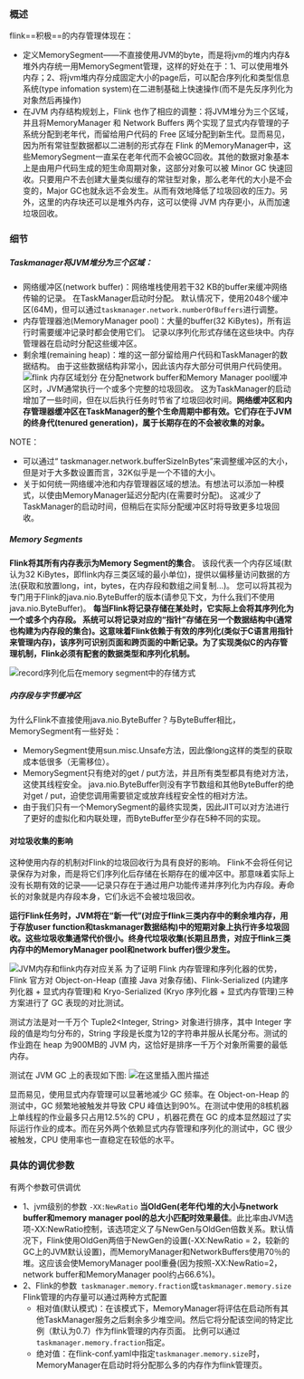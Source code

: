 ### 概述
flink==积极==的内存管理体现在：
- 定义MemorySegment——不直接使用JVM的byte，而是将jvm的堆内内存&堆外内存统一用MemorySegment管理，这样的好处在于：1、可以使用堆外内存；2、将jvm堆内存分成固定大小的page后，可以配合序列化和类型信息系统(type infomation system)在二进制基础上快速操作(而不是先反序列化为对象然后再操作)
- 在JVM 内存结构规划上，Flink 也作了相应的调整：将JVM堆分为三个区域，并且将MemoryManager 和 Network Buffers 两个实现了显式内存管理的子系统分配到老年代，而留给用户代码的 Free 区域分配到新生代。显而易见，因为所有常驻型数据都以二进制的形式存在 Flink 的MemoryManager中，这些MemorySegment一直呆在老年代而不会被GC回收。其他的数据对象基本上是由用户代码生成的短生命周期对象，这部分对象可以被 Minor GC 快速回收。只要用户不去创建大量类似缓存的常驻型对象，那么老年代的大小是不会变的，Major GC也就永远不会发生。从而有效地降低了垃圾回收的压力。另外，这里的内存块还可以是堆外内存，这可以使得 JVM 内存更小，从而加速垃圾回收。

### 细节
##### Taskmanager将JVM堆分为三个区域：
- 网络缓冲区(network buffer)：网络堆栈使用若干32 KB的buffer来缓冲网络传输的记录。 在TaskManager启动时分配。 默认情况下，使用2048个缓冲区(64M)，但可以通过`taskmanager.network.numberOfBuffers`进行调整。
- 内存管理器池(MemoryManager pool)：大量的buffer(32 KiBytes)，所有运行时需要缓冲记录时都会使用它们。 记录以序列化形式存储在这些块中。内存管理器在启动时分配这些缓冲区。
- 剩余堆(remaining heap)：堆的这一部分留给用户代码和TaskManager的数据结构。 由于这些数据结构非常小，因此该内存大部分可供用户代码使用。   
![flink 内存区域划分](https://img-blog.csdnimg.cn/20200902110152302.png?x-oss-process=image/watermark,type_ZmFuZ3poZW5naGVpdGk,shadow_10,text_aHR0cHM6Ly9ibG9nLmNzZG4ubmV0L3UwMTE2MjQxNTc=,size_16,color_FFFFFF,t_70#pic_center)
在分配network buffer和Memory Manager pool缓冲区时，JVM通常执行一个或多个完整的垃圾回收。
这为TaskManager的启动增加了一些时间，但在以后执行任务时节省了垃圾回收时间。__网络缓冲区和内存管理器缓冲区在TaskManager的整个生命周期中都有效。它们存在于JVM的终身代(tenured generation)，属于长期存在的不会被收集的对象。__

NOTE：
- 可以通过“ taskmanager.network.bufferSizeInBytes”来调整缓冲区的大小，但是对于大多数设置而言，32K似乎是一个不错的大小。
- 关于如何统一网络缓冲池和内存管理器区域的想法。有想法可以添加一种模式，以使由MemoryManager延迟分配内(在需要时分配)。 这减少了TaskManager的启动时间，但稍后在实际分配缓冲区时将导致更多垃圾回收。

##### Memory Segments
__Flink将其所有内存表示为Memory Segment的集合__。 该段代表一个内存区域(默认为32 KiBytes，即flink内存三类区域的最小单位)，提供以偏移量访问数据的方法(获取和放置long，int，bytes，在内存段和数组之间复制...)。
您可以将其视为专门用于Flink的java.nio.ByteBuffer的版本(请参见下文，为什么我们不使用java.nio.ByteBuffer)。
__每当Flink将记录存储在某处时，它实际上会将其序列化为一个或多个内存段。 系统可以将记录对应的“指针”存储在另一个数据结构中(通常也构建为内存段的集合)。这意味着Flink依赖于有效的序列化(类似于C语言用指针来管理内存)，该序列可识别页面和跨页面的中断记录。为了实现类似C的内存管理机制，Flink必须有配套的数据类型和序列化机制。__

![record序列化后在memory segment中的存储方式](https://img-blog.csdnimg.cn/20200902111755709.png#pic_center)

##### 内存段与字节缓冲区
为什么Flink不直接使用java.nio.ByteBuffer？与ByteBuffer相比，MemorySegment有一些好处：
- MemorySegment使用sun.misc.Unsafe方法，因此像long这样的类型的获取成本低很多（无需移位）。
- MemorySegment只有绝对的get / put方法，并且所有类型都具有绝对方法，这使其线程安全。 java.nio.ByteBuffer则没有字节数组和其他ByteBuffer的绝对get / put，迫使您调用需要锁定或放弃线程安全性的相对方法。
- 由于我们只有一个MemorySegment的最终实现类，因此JIT可以对方法进行了更好的虚拟化和内联处理，而ByteBuffer至少存在5种不同的实现。

#### 对垃圾收集的影响
这种使用内存的机制对Flink的垃圾回收行为具有良好的影响。
Flink不会将任何记录保存为对象，而是将它们序列化后存储在长期存在的缓冲区中。那意味着实际上没有长期有效的记录——记录只存在于通过用户功能传递并序列化为内存段。寿命长的对象就是内存段本身，它们永远不会被垃圾回收。

__运行Flink任务时，JVM将在“新一代”(对应于flink三类内存中的剩余堆内存，用于存放user function和taskmanager数据结构)中的短期对象上执行许多垃圾回收。这些垃圾收集通常代价很小。终身代垃圾收集(长期且昂贵，对应于flink三类内存中的MemoryManager pool和network buffer)很少发生。__

 ![JVM内存和flink内存对应关系](https://img-blog.csdnimg.cn/20200902145923116.png?x-oss-process=image/watermark,type_ZmFuZ3poZW5naGVpdGk,shadow_10,text_aHR0cHM6Ly9ibG9nLmNzZG4ubmV0L3UwMTE2MjQxNTc=,size_16,color_FFFFFF,t_70#pic_center)
为了证明 Flink 内存管理和序列化器的优势，Flink 官方对 Object-on-Heap (直接 Java 对象存储)、Flink-Serialized (内建序列化器 + 显式内存管理)和 Kryo-Serialized (Kryo 序列化器 + 显式内存管理)三种方案进行了 GC 表现的对比测试。

测试方法是对一千万个 Tuple2<Integer, String> 对象进行排序，其中 Integer 字段的值是均匀分布的，String 字段是长度为12的字符串并服从长尾分布。测试的作业跑在 heap 为900MB的 JVM 内，这恰好是排序一千万个对象所需要的最低内存。

测试在 JVM GC 上的表现如下图:
![在这里插入图片描述](https://img-blog.csdnimg.cn/20200902205524524.png?x-oss-process=image/watermark,type_ZmFuZ3poZW5naGVpdGk,shadow_10,text_aHR0cHM6Ly9ibG9nLmNzZG4ubmV0L3UwMTE2MjQxNTc=,size_16,color_FFFFFF,t_70#pic_center)


显而易见，使用显式内存管理可以显著地减少 GC 频率。在 Object-on-Heap 的测试中，GC 频繁地被触发并导致 CPU 峰值达到90%。在测试中使用的8核机器上单线程的作业最多只占用12.5%的 CPU ，机器花费在 GC 的成本显然超过了实际运行作业的成本。而在另外两个依赖显式内存管理和序列化的测试中，GC 很少被触发，CPU 使用率也一直稳定在较低的水平。
### 具体的调优参数 
有两个参数可供调优
- 1、jvm级别的参数 `-XX:NewRatio`
__当OldGen(老年代)堆的大小与network buffer和memory manager pool的总大小匹配时效果最佳__。此比率由JVM选项-XX:NewRatio控制，该选项定义了与NewGen与OldGen倍数关系。默认情况下，Flink使用OldGen两倍于NewGen的设置(-XX:NewRatio = 2，较新的GC上的JVM默认设置)，而MemoryManager和NetworkBuffers使用70％的堆。这应该会使MemoryManager pool重叠(因为按照-XX:NewRatio=2，network buffer和MemoryManager pool约占66.6%)。
- 2、Flink的参数` taskmanager.memory.fraction`或`taskmanager.memory.size`
Flink管理的内存量可以通过两种方式配置
    + 相对值(默认模式)：在该模式下，MemoryManager将评估在启动所有其他TaskManager服务之后剩余多少堆空间。然后它将分配该空间的特定比例（默认为0.7）作为flink管理的内存页面。 比例可以通过	` taskmanager.memory.fraction`指定。
    + 绝对值：在flink-conf.yaml中指定`taskmanager.memory.size`时，MemoryManager在启动时将分配那么多的内存作为flink管理页。


